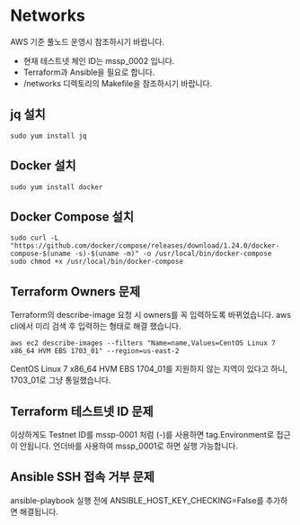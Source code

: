 # Networks

AWS 기준 풀노드 운영시 참조하시기 바랍니다.

- 현재 테스트넷 체인 ID는 mssp_0002 입니다.
- Terraform과 Ansible을 필요로 합니다.
- /networks 디렉토리의 Makefile을 참조하시기 바랍니다.

## jq 설치

    sudo yum install jq

## Docker 설치

    sudo yum install docker

## Docker Compose 설치

    sudo curl -L "https://github.com/docker/compose/releases/download/1.24.0/docker-compose-$(uname -s)-$(uname -m)" -o /usr/local/bin/docker-compose
    sudo chmod +x /usr/local/bin/docker-compose

## Terraform Owners 문제

Terraform의 describe-image 요청 시 owners를 꼭 입력하도록 바뀌었습니다. aws cli에서 미리 검색 후 입력하는 형태로 해결 했습니다.

    aws ec2 describe-images --filters "Name=name,Values=CentOS Linux 7 x86_64 HVM EBS 1703_01" --region=us-east-2

CentOS Linux 7 x86_64 HVM EBS 1704_01를 지원하지 않는 지역이 있다고 하니, 1703_01로 그냥 통일했습니다.

## Terraform 테스트넷 ID 문제

이상하게도 Testnet ID를 mssp-0001 처럼 (-)를 사용하면 tag.Environment로 접근이 안됩니다.
언더바를 사용하여 mssp_0001로 하면 실행 가능합니다.

## Ansible SSH 접속 거부 문제

ansible-playbook 실행 전에 ANSIBLE_HOST_KEY_CHECKING=False를 추가하면 해결됩니다.